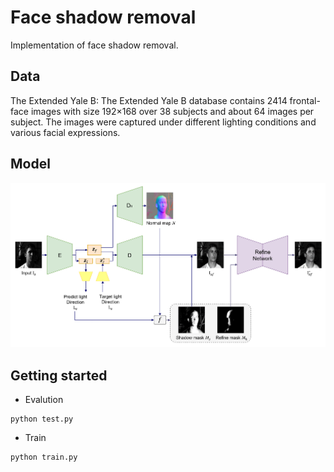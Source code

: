 # Face shadow removal

Implementation of face shadow removal.


## Data

The Extended Yale B: The Extended Yale B database contains 2414 frontal-face images with size 192×168 over 38 subjects and about 64 images per subject. The images were captured under different lighting conditions and various facial expressions.

## Model

![model](./results/model.png)

## Getting started
- Evalution
```
python test.py 
```

- Train
```
python train.py
```
